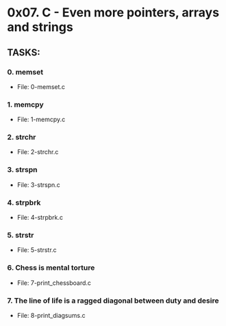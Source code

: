 # 0x07. C - Even more pointers, arrays and strings

## TASKS:
### 0. memset
 - File: 0-memset.c
### 1. memcpy
 - File: 1-memcpy.c
### 2. strchr
 - File: 2-strchr.c
### 3. strspn
 - File: 3-strspn.c
### 4. strpbrk
 - File: 4-strpbrk.c
### 5. strstr
 - File: 5-strstr.c
### 6. Chess is mental torture
 - File: 7-print_chessboard.c
### 7. The line of life is a ragged diagonal between duty and desire
 - File: 8-print_diagsums.c

